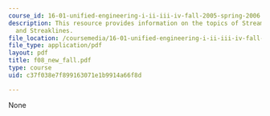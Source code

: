 ```yaml
---
course_id: 16-01-unified-engineering-i-ii-iii-iv-fall-2005-spring-2006
description: This resource provides information on the topics of Streamlines, Pathlines
  and Streaklines.
file_location: /coursemedia/16-01-unified-engineering-i-ii-iii-iv-fall-2005-spring-2006/c37f038e7f899163071e1b9914a66f8d_f08_new_fall.pdf
file_type: application/pdf
layout: pdf
title: f08_new_fall.pdf
type: course
uid: c37f038e7f899163071e1b9914a66f8d

---
```

None